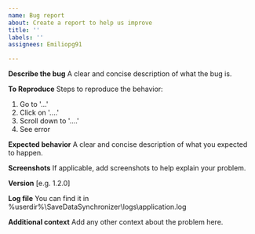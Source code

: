 ```yaml
---
name: Bug report
about: Create a report to help us improve
title: ''
labels: ''
assignees: Emiliopg91

---
```


**Describe the bug**
A clear and concise description of what the bug is.

**To Reproduce**
Steps to reproduce the behavior:
1. Go to '...'
2. Click on '....'
3. Scroll down to '....'
4. See error

**Expected behavior**
A clear and concise description of what you expected to happen.

**Screenshots**
If applicable, add screenshots to help explain your problem.

**Version**
[e.g. 1.2.0]

**Log file**
You can find it in %userdir%\SaveDataSynchronizer\logs\application.log

**Additional context**
Add any other context about the problem here.
